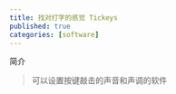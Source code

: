 ```yaml
---
title: 找对打字的感觉 Tickeys
published: true
categories: [software]
---
```


简介  
> 可以设置按键敲击的声音和声调的软件

